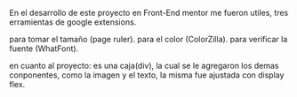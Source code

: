 En el desarrollo de este proyecto en Front-End mentor me fueron utiles, tres erramientas de google extensions.

para tomar el tamaño (page ruler).
para el color (ColorZilla).
para verificar la fuente (WhatFont).

en cuanto al proyecto: es una caja(div), la cual se le agregaron los demas conponentes, como la imagen y el texto, la misma fue ajustada con display flex.
